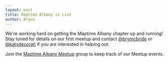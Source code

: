 ```yaml
---
layout: post
title: Maptime Albany is Live
author: Bryan
---
```


We're working hard on getting the Maptime Albany chapter up and running! Stay tuned for details on our first meetup and contact [@brymcbride](https://twitter.com/brymcbride) or [@katydecorah](https://twitter.com/katydecorah) if you are interested in helping out.

Join the [Maptime Albany Meetup](http://www.meetup.com/Maptime-Albany/) group to keep track of our Meetup events.
